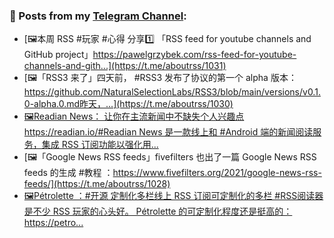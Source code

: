 ### 📰 Posts from my [Telegram Channel](https://t.me/s/aboutrss):
<!-- BLOG-POST-LIST:START -->
- [🖼本周 RSS #玩家 #心得 分享1️⃣ 「RSS feed for youtube channels and GitHub project」https://pawelgrzybek.com/rss-feed-for-youtube-channels-and-gith...](https://t.me/aboutrss/1031)
- [🖼「RSS3 来了」四天前， #RSS3 发布了协议的第一个 alpha 版本：https://github.com/NaturalSelectionLabs/RSS3/blob/main/versions/v0.1.0-alpha.0.md昨天，...](https://t.me/aboutrss/1030)
- [🖼Readian News： 让你在主流新闻中不缺失个人兴趣点https://readian.io/#Readian News 是一款线上和 #Android 端的新闻阅读服务，集成 RSS 订阅功能以强化用...](https://t.me/aboutrss/1029)
- [🖼「Google News RSS feeds」fivefilters 也出了一篇 Google News RSS feeds 的生成 #教程 ：https://www.fivefilters.org/2021/google-news-rss-feeds/](https://t.me/aboutrss/1028)
- [🖼Pétrolette ：#开源 定制化多栏线上 RSS 订阅可定制化的多栏 #RSS阅读器 是不少 RSS 玩家的心头好。 Pétrolette 的可定制化程度还是挺高的：https://petro...](https://t.me/aboutrss/1027)
<!-- BLOG-POST-LIST:END -->

<!--
**AboutRSS/AboutRSS** is a ✨ _special_ ✨ repository because its `README.md` (this file) appears on your GitHub profile.

Here are some ideas to get you started:

- 🔭 I’m currently working on ...
- 🌱 I’m currently learning ...
- 👯 I’m looking to collaborate on ...
- 🤔 I’m looking for help with ...
- 💬 Ask me about ...
- 📫 How to reach me: ...
- 😄 Pronouns: ...
- ⚡ Fun fact: ...
-->
